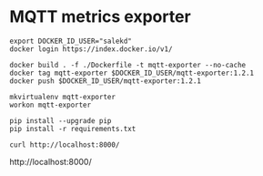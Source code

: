 # MQTT metrics exporter

```
export DOCKER_ID_USER="salekd"
docker login https://index.docker.io/v1/

docker build . -f ./Dockerfile -t mqtt-exporter --no-cache
docker tag mqtt-exporter $DOCKER_ID_USER/mqtt-exporter:1.2.1
docker push $DOCKER_ID_USER/mqtt-exporter:1.2.1
```

```
mkvirtualenv mqtt-exporter
workon mqtt-exporter

pip install --upgrade pip
pip install -r requirements.txt
```

```
curl http://localhost:8000/
```

http://localhost:8000/
